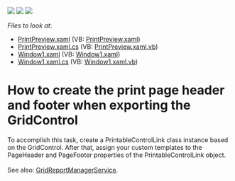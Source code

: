 <!-- default badges list -->
![](https://img.shields.io/endpoint?url=https://codecentral.devexpress.com/api/v1/VersionRange/128649497/10.1.7%2B)
[![](https://img.shields.io/badge/Open_in_DevExpress_Support_Center-FF7200?style=flat-square&logo=DevExpress&logoColor=white)](https://supportcenter.devexpress.com/ticket/details/E2608)
[![](https://img.shields.io/badge/📖_How_to_use_DevExpress_Examples-e9f6fc?style=flat-square)](https://docs.devexpress.com/GeneralInformation/403183)
<!-- default badges end -->
<!-- default file list -->
*Files to look at*:

* [PrintPreview.xaml](./CS/GridPrint/PrintPreview.xaml) (VB: [PrintPreview.xaml](./VB/GridPrint/PrintPreview.xaml))
* [PrintPreview.xaml.cs](./CS/GridPrint/PrintPreview.xaml.cs) (VB: [PrintPreview.xaml.vb](./VB/GridPrint/PrintPreview.xaml.vb))
* [Window1.xaml](./CS/GridPrint/Window1.xaml) (VB: [Window1.xaml](./VB/GridPrint/Window1.xaml))
* [Window1.xaml.cs](./CS/GridPrint/Window1.xaml.cs) (VB: [Window1.xaml.vb](./VB/GridPrint/Window1.xaml.vb))
<!-- default file list end -->
# How to create the print page header and footer when exporting the GridControl


<p>To accomplish this task, create a PrintableControlLink class instance based on the GridControl. After that, assign your custom templates to the PageHeader and PageFooter properties of the PrintableControlLink object.<br><br>See also: <a href="https://documentation.devexpress.com/WPF/115300/Common-Concepts/MVVM-Framework/Services/Predefined-Set/Report-Services/GridReportManagerService">GridReportManagerService</a>.</p>

<br/>


